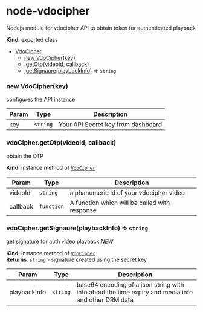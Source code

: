 # node-vdocipher
Nodejs module for vdocipher API to obtain token for authenticated playback


**Kind**: exported class  

* [VdoCipher](#VdoCipher)
    * [new VdoCipher(key)](#new_VdoCipher_new)
    * [.getOtp(videoId, callback)](#VdoCipher+getOtp)
    * [.getSignaure(playbackInfo)](#VdoCipher+getSignaure) ⇒ <code>string</code>

<a name="new_VdoCipher_new"></a>

### new VdoCipher(key)
configures the API instance


| Param | Type | Description |
| --- | --- | --- |
| key | <code>string</code> | Your API Secret key from dashboard |

<a name="VdoCipher+getOtp"></a>

### vdoCipher.getOtp(videoId, callback)
obtain the OTP

**Kind**: instance method of <code>[VdoCipher](#VdoCipher)</code>  

| Param | Type | Description |
| --- | --- | --- |
| videoId | <code>string</code> | alphanumeric id of your vdocipher video |
| callback | <code>function</code> | A function which will be called with response |

<a name="VdoCipher+getSignaure"></a>

### vdoCipher.getSignaure(playbackInfo) ⇒ <code>string</code>
get signature for auth video playback *NEW*

**Kind**: instance method of <code>[VdoCipher](#VdoCipher)</code>  
**Returns**: <code>string</code> - signature created using the secret key  

| Param | Type | Description |
| --- | --- | --- |
| playbackInfo | <code>string</code> | base64 encoding of a json string with info about the time expiry and media info and other DRM data |

